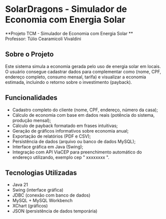 # SolarDragons - Simulador de Economia com Energia Solar

**Projeto TCM - Simulador de Economia com Energia Solar **  
Professor: Túlio Cearamicoli Vivaldini

## Sobre o Projeto

Este sistema simula a economia gerada pelo uso de energia solar em locais. 
O usuário consegue cadastrar dados para complementar como (nome, CPF, endereço completo, consumo mensal, tarifa) e visualizar a economia estimada, incluindo o retorno sobre o investimento (payback).

## Funcionalidades

- Cadastro completo do cliente (nome, CPF, endereço, número da casa);
- Cálculo de economia com base em dados reais (potência do sistema, produção mensal);
- Cálculo de payback formatado em frases intuitivas;
- Geração de gráficos informativos sobre economia anual;
- Exportação de relatórios (PDF e CSV);
- Persistência de dados (arquivo ou banco de dados MySQL);
- Interface gráfica em Java (Swing);
- Integração com API ViaCEP para preenchimento automático do endereço utilizando, exemplo cep  " xxxxxxxx ". 

## Tecnologias Utilizadas

- Java 21
- Swing (interface gráfica)
- JDBC (conexão com banco de dados)
- MySQL + MySQL Workbench
- XChart (gráficos)
- JSON (persistência de dados temporária)
